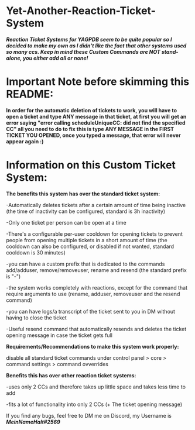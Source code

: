 # Yet-Another-Reaction-Ticket-System
***Reaction Ticket Systems for YAGPDB seem to be quite popular so I decided to make my own as I didn't like the fact that other systems used so many ccs. Keep in mind these Custom Commands are NOT stand-alone, you either add all or none!***

# Important Note before skimming this README:
**In order for the automatic deletion of tickets to work, you will have to open a ticket and type ANY message in that ticket, at first you will get an error saying "error calling scheduleUniqueCC: did not find the specified CC" all you need to do to fix this is type ANY MESSAGE in the FIRST TICKET YOU OPENED, once you typed a message, that error will never appear again :)**

# Information on this Custom Ticket System:

**The benefits this system has over the standard ticket system:**

-Automatically deletes tickets after a certain amount of time being inactive (the time of inactivity can be configured, standard is 3h inactivity)

-Only one ticket per person can be open at a time

-There's a configurable per-user cooldown for opening tickets to prevent people from opening multiple tickets in a short amount of time (the cooldown can also be configured, or disabled if not wanted, standard cooldown is 30 minutes)

-you can have a custom prefix that is dedicated to the commands add/adduser, remove/removeuser, rename and resend (the standard prefix is "-")

-the system works completely with reactions, except for the command that require arguments to use (rename, adduser, removeuser and the resend command)

-you can have logs/a transcript of the ticket sent to you in DM without having to close the ticket

-Useful resend command that automatically resends and deletes the ticket opening message in case the ticket gets full

**Requirements/Recommendations to make this system work properly:**

disable all standard ticket commands under control panel > core > command settings > command ovverrides

**Benefits this has over other reaction ticket systems:**

-uses only 2 CCs and therefore takes up little space and takes less time to add

-fits a lot of functionality into only 2 CCs (+ The ticket opening message)

If you find any bugs, feel free to DM me on Discord, my Username is ***MeinNameHalt#2569***

